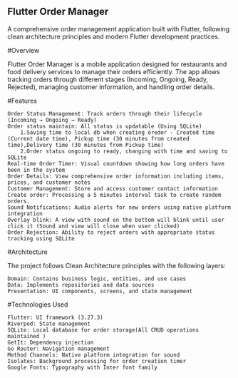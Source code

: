 ## Flutter Order Manager

A comprehensive order management application built with Flutter, following clean architecture principles and modern Flutter development practices.
 
#Overview

Flutter Order Manager is a mobile application designed for restaurants and food delivery services to manage their orders efficiently. The app allows tracking orders through different stages (Incoming, Ongoing, Ready, Rejected), managing customer information, and handling order details.

#Features

    Order Status Management: Track orders through their lifecycle (Incoming → Ongoing → Ready)
    Order status maintain: All status is updatable (Using SQLite)
        1.Saving time to local db when creating oreder - Created time (Current date time), Pickup time (30 minutes from created time),Delivery time (30 minutes from Pickup time)
        2.Order status ongoing to ready, changing with time and saving to SQLite
    Real-time Order Timer: Visual countdown showing how long orders have been in the system
    Order Details: View comprehensive order information including items, prices, and customer notes
    Customer Management: Store and access customer contact information
    Create order: Processing a 5 minutes interval task to create random orders.
    Sound Notifications: Audio alerts for new orders using native platform integration
    Overlay blink: A view with sound on the bottom will blink until user click it (Sound and view will close when user clicked)
    Order Rejection: Ability to reject orders with appropriate status tracking using SQLite



#Architecture

The project follows Clean Architecture principles with the following layers:

    Domain: Contains business logic, entities, and use cases
    Data: Implements repositories and data sources
    Presentation: UI components, screens, and state management

#Technologies Used

    Flutter: UI framework (3.27.3)
    Riverpod: State management
    SQLite: Local database for order storage(All CRUD operations maintained )
    GetIt: Dependency injection
    Go Router: Navigation management
    Method Channels: Native platform integration for sound
    Isolates: Background processing for order creation timer 
    Google Fonts: Typography with Inter font family
